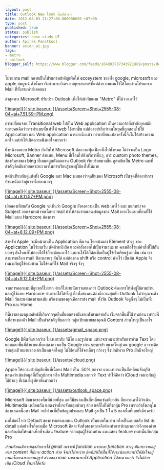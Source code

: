 ```yaml
---
layout: post
title: Outlook New look พื้นที่ทำงาน
date: 2012-08-03 21:27:00.000000000 +07:00
type: post
published: true
status: publish
categories: case-study UI
author: Apirak Panatkool
banner: axion_ui.jpg
tags:
- metro
- outlook
blogger_self: https://www.blogger.com/feeds/164893737343921889/posts/default/330905082353311369
---
```


โปรแกรม mail กลายเป็นโปรแกรมสำคัญเพื่อให้ ecosystem ของทั้่ง google, microsoft และ apple สมบูรณ์ ดังนั้นเราจึงสามารถวิเคราะห์ยุทธศาสตร์ที่แต่ค่ายวางแผนไว้ได้โดยผ่านโปรแกรม Mail ที่ทั้งสามค่าส่งออกมา

ล่าสุดทาง Microsoft ปรับปรุง Outlook เพื่อให้เข้ากับแผน "Metro" ที่ได้วางเอาไว้

[![image]({{ site.baseurl }}/assets/Screen+Shot+2555-08-04+at+7.51.59+PM.png)](http://3.bp.blogspot.com/-qjzKVuP3blg/UB0bBwfYeQI/AAAAAAAB9-0/zHgpFqp4Q7o/s1600/Screen+Shot+2555-08-04+at+7.51.59+PM.png)

การเปลี่ยนจาก Transitional web ไปเป็น Web application เป็นความกล้าที่เข้ากับยุคสมัย หลายคนคิดว่าการทำแบบนั้นทำให้ web ใช้ยากขึ้น แต่ต้องอย่าลืมว่าคนในยุคนี้ถูกสอนให้ใช้ Application และ Web application มาระยะนึงแล้ว การเปลี่ยนแปลงครั้งนี้จึงไม่ได้สร้างความตกใจ แต่ทำให้เกิดความพึงพอใจมากกว่า

<!--more-->

ยิ่งหน้าจอแบบ Metro บังคับให้ Microsoft ตัดความฟุ่มเฟือยทิ้งไปทั้งหมด ไม่ว่าจะเป็น Logo Microsoft, Banner ด้านบน, Menu ที่เชื่อมไปยังบริการอื่นๆ, การ custom photo themes, ช่องค้นหาของ bing ทั้งหมดถูกตัดออกจน Outlook เรียบร้อยมากขึ้น ดูสมกับเป็น Metro และที่สำคัญคือมันช่วยลดระยะเวลาในการเรียนรู้ของผู้ใช้ลงไปได้มาก

แต่ถ้าเทียบกับคู่แข่งทั้ง Google และ Mac ผมมองว่าจุดยืนของ Microsoft เป็นจุดที่ต้องทำการบ้านหนักกว่าคู่แข่งทั้งสองมากๆ

[![image]({{ site.baseurl }}/assets/Screen+Shot+2555-08-04+at+8.11.57+PM.png)](http://1.bp.blogspot.com/-Uowb80S-vHI/UB0fxNRdBHI/AAAAAAAB9_E/Wvb6QF_42bU/s1600/Screen+Shot+2555-08-04+at+8.11.57+PM.png)

เมื่อลองเทียบกับ Google จะเห็นว่า Google ยังคงความเป็น web เอาไว้ และ แยกหน้าจอ Subject ออกจากหน้าจอเนื้อหา mail ทำให้สามารถแสดงข้อมูลของ Mail เยอะในแบบที่คนที่ใช้ Mail แบบ Hardcore ต้องการ

[![image]({{ site.baseurl }}/assets/Screen+Shot+2555-08-04+at+8.12.09+PM.png)](http://3.bp.blogspot.com/-6k3eYTB6SRI/UB0fzgi5JHI/AAAAAAAB9_U/-nwF9pVZH-w/s1600/Screen+Shot+2555-08-04+at+8.12.09+PM.png)

สำหรับ Apple  จะมีหน้าตาเป็น Application ชัดเจน โดยเน้นเอา Element ต่างๆ ของ Application ในไว้บนเว็บ ตัดตัวหนังสือ และคำสั่งออกไปเป็นจำนวนมาก คงเหลือไว้แต่คำสั่งที่ใช้กันบ่อยๆ อันไหนที่ไม่ค่อยได้ใช้ก็จะซ่อนเอาไว้ และจะใช้ได้ก็ต่อเมื่อเป็นผู้ใช้เริ่มเรียนรู้มากขึ้น เช่น เราสามารถเลือก mail ทีละหลายๆ อันได้ แต่ต้องกด shift หรือ control ค้างไว้ เป็นต้น Apple จึงเหมาะกับผู้ใช้ตามบ้าน ไม่ใช้คนที่ใช้ Mail จริงๆ จังๆ

[![image]({{ site.baseurl }}/assets/Screen+Shot+2555-08-04+at+8.12.04+PM.png)](http://4.bp.blogspot.com/-4PTBSKnGPCI/UB0fyedwmlI/AAAAAAAB9_M/LojU25BaGZ0/s1600/Screen+Shot+2555-08-04+at+8.12.04+PM.png)

จากการออกแบบที่ดูยากก็ไม่ยาก ง่ายก็ไม่ง่ายนักเราเลยเดาว่า Outlook ต้องการให้ทั้งผู้ใช้ตามบ้าน และผู้ใช้แบบ Hardcore สามารถใช้ได้ทั้งคู่ คือทั้งสองคนต้องมีความสุขกับ ​Outlook ไม่ว่าคุณจะส่ง Mail วันละแค่สองสามฉบับ หรืองานของคุณคือการส่ง mail ทั้งวัน Outlook จึงดูกึ่งๆ ไม่เป็นทั้ง Pro และ Home

ทีนี้เราลองมาดูผลลัพธ์ที่เกิดจากจุดยืนที่แตกต่างกันของทั้งสามค่ายกัน เริ่มจากพื้นที่ใช้งานก่อน เพราะพื่นที่อ่านของตัว Mail เป็นตัวสำคัญที่บอกว่า กลุ่มเป้าหมายของคุณมี Content ส่วนใหญ่เป็นอะไร

[![image]({{ site.baseurl }}/assets/gmail_space.png)](http://3.bp.blogspot.com/-Aqw6W7UryAk/UBzM7Rx28gI/AAAAAAAB9-U/zglNXGe_S4w/s1600/gmail_space.png)

Google มีพื่นที่แนวกว้าง ไม่เหมาะกับ วีดีโอ และรูปภาพ แต่น่าจะเหมาะสำหรับการอ่าน Text โดยยอมแลกพื้นที่ด้านบนเพื่อแสดงความเป็น Google ผ่าน search ขนาดใหญ่ คน google อาจจะคิดว่ากลุ่มเป้าหมายของเค้าเป็นคนจอใหญ่ ไม่ใช่คนที่ใช้จอเล็กๆ กว้างๆ ซึ่งปกติพวก Pro มักมีจอใหญ่

[![image]({{ site.baseurl }}/assets/icloud.png)](http://1.bp.blogspot.com/-pWApOX0DQQ8/UBzM89a6JwI/AAAAAAAB9-c/46MzpO41e3Y/s1600/icloud.png)

Apple ให้ความสำคัญกับพื่นที่เนื้อหา Mail เป็น  50% ของจอ และแทบจะเป็นสี่เหลี่ยมจัตตุรัส แสดงว่าเน้นข้อมูลที่เป็นรูปภาพ หรือ Multimedia มากกว่า Text ทำให้คิดว่า iCloud เหมาะกับผู้ใช้บ้านๆ ที่เน้นส่งรูปหากันมากกว่า

[![image]({{ site.baseurl }}/assets/outlook_space.png)](http://2.bp.blogspot.com/-onAtuG54gbE/UBzM-EulZ7I/AAAAAAAB9-k/QMCM42mGos8/s1600/outlook_space.png)

Microsoft มีขนาดของพื้นที่น้อยที่สุด แต่ก็มีขนาดเป็นสี่เหลี่ยมเช่นเดียวกัน ก็พอจะเดาได้ว่าเน้น Multimedia เหมือนกัน แสดงว่าตั้งจะจับกลุ่มบ้านๆ ด้วย แต่ก็ไม่ได้ทิ้งกลุ่ม Pro เพราะถ้าสังเกตุในช่องแสดงเนื้อหา Mail จะมีส่วนที่เป็นข้อมูลประกอบ Mail สูงเป็น 1 ใน 5 ของเนื้อที่เลยทีเดียวครับ

ผมไม่แน่ใจว่า Default ของการแสดงผลบน Outlook เป็นแบบในภาพ หรือเป็นแบบสลับ list กับ detail แต่อย่างไรก็ตามเมื่อ Microsoft คิดจะจับทั้งสองตลาดจึงต้องทำการบ้านมากกว่าอีกสองค่าย และต้องคิดให้หนักเพื่อที่จะซ่อน feature จากกลุ่มผู้ใช้ตามบ้าน และแสดง feature เหล่านั้นกับกลุ่ม Pro

_ส่วนตัวผมมีความสุขกับการใช้ gmail เพราะมี function ครบและ function ต่างๆ มันกระจายอยู่ตาม content ที่มันจะ action ด้วย จึงทำให้หาง่าย ติดที่มันให้พื้นที่ใช้งานน้อยมากทำให้ขัดใจอยู่เสมอโดยเฉพาะตอนดูรูป ส่วนของ mac ผมสามารถใช้ Application ได้สะดวกกว่า จึงไม่ค่อยเปิด iCloud ขึ้นมาใช้ครับ_
